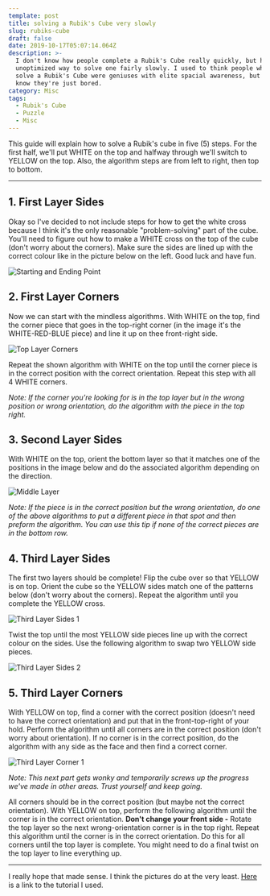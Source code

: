 ```yaml
---
template: post
title: solving a Rubik's Cube very slowly
slug: rubiks-cube
draft: false
date: 2019-10-17T05:07:14.064Z
description: >-
  I don't know how people complete a Rubik's Cube really quickly, but here's an
  unoptimized way to solve one fairly slowly. I used to think people who could
  solve a Rubik's Cube were geniuses with elite spacial awareness, but now I
  know they're just bored.
category: Misc
tags:
  - Rubik's Cube
  - Puzzle
  - Misc
---
```





This guide will explain how to solve a Rubik's cube in five (5) steps. For the first half, we'll put WHITE on the top and halfway through we'll switch to YELLOW on the top. Also, the algorithm steps are from left to right, then top to bottom.

- - -

## 1. First Layer Sides

Okay so I've decided to not include steps for how to get the white cross because I think it's the only reasonable "problem-solving" part of the cube. You'll need to figure out how to make a WHITE cross on the top of the cube (don't worry about the corners). Make sure the sides are lined up with the correct colour like in the picture below on the left. Good luck and have fun.

![](/media/1-top_cross.png "Starting and Ending Point")

## 2. First Layer Corners

Now we can start with the mindless algorithms. With WHITE on the top, find the corner piece that goes in the top-right corner (in the image it's the WHITE-RED-BLUE piece) and line it up on thee front-right side. 

![](/media/2-row1_corners.png "Top Layer Corners")

Repeat the shown algorithm with WHITE on the top until the corner piece is in the correct position with the correct orientation. Repeat this step with all 4 WHITE corners.

_Note: If the corner you're looking for is in the top layer but in the wrong position or wrong orientation, do the algorithm with the piece in the top right._

## 3. Second Layer Sides

With WHITE on the top, orient the bottom layer so that it matches one of the positions in the image below and do the associated algorithm depending on the direction.

![](/media/3-row2_sides.png "Middle Layer")

_Note: If the piece is in the correct position but the wrong orientation, do one of the above algorithms to put a different piece in that spot and then preform the algorithm. You can use this tip if none of the correct pieces are in the bottom row._

## 4. Third Layer Sides

The first two layers should be complete! Flip the cube over so that YELLOW is on top. Orient the cube so the YELLOW sides match one of the patterns below (don't worry about the corners). Repeat the algorithm until you complete the YELLOW cross.

![](/media/4-bottom_cross.png "Third Layer Sides 1")

Twist the top until the most YELLOW side pieces line up with the correct colour on the sides. Use the following algorithm to swap two YELLOW side pieces.

![](/media/5-row3_sides.png "Third Layer Sides 2")

## 5. Third Layer Corners

With YELLOW on top, find a corner with the correct position (doesn't need to have the correct orientation) and put that in the front-top-right of your hold. Perform the algorithm until all corners are in the correct position (don't worry about orientation). If no corner is in the correct position, do the algorithm with any side as the face and then find a correct corner.

![](/media/6-bottom_corner_positions.png "Third Layer Corner 1")

_Note: This next part gets wonky and temporarily screws up the progress we've made in other areas. Trust yourself and keep going._

All corners should be in the correct position (but maybe not the correct orientation). With YELLOW on top, perform the following algorithm until the corner is in the correct orientation. **Don't change your front side -** Rotate the top layer so the next wrong-orientation corner is in the top right. Repeat this algorithm until the corner is in the correct orientation. Do this for all corners until the top layer is complete. You might need to do a final twist on the top layer to line everything up.

---

I really hope that made sense. I think the pictures do at the very least. [Here](https://www.speedcube.com.au/pages/how-to-solve-a-rubiks-cube) is a link to the tutorial I used.
